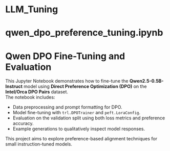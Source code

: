 # LLM_Tuning

# qwen_dpo_preference_tuning.ipynb
# Qwen DPO Fine-Tuning and Evaluation

This Jupyter Notebook demonstrates how to fine-tune the **Qwen2.5-0.5B-Instruct** model using **Direct Preference Optimization (DPO)** on the **Intel/Orca DPO Pairs** dataset.  
The notebook includes:
- Data preprocessing and prompt formatting for DPO.
- Model fine-tuning with `trl.DPOTrainer` and `peft.LoraConfig`.
- Evaluation on the validation split using both loss metrics and preference accuracy.
- Example generations to qualitatively inspect model responses.

This project aims to explore preference-based alignment techniques for small instruction-tuned models.

